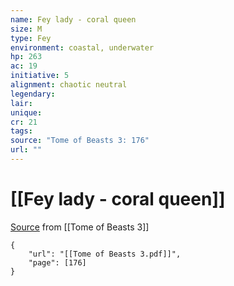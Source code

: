 ```yaml
---
name: Fey lady - coral queen
size: M
type: Fey
environment: coastal, underwater
hp: 263
ac: 19
initiative: 5
alignment: chaotic neutral
legendary: 
lair: 
unique: 
cr: 21
tags: 
source: "Tome of Beasts 3: 176"
url: ""
---
```

# [[Fey lady - coral queen]]

[Source](zotero://open-pdf/library/items/BLGR9HVR?page=176) from [[Tome of Beasts 3]]

```pdf
{
	"url": "[[Tome of Beasts 3.pdf]]",
	"page": [176]
}
```

